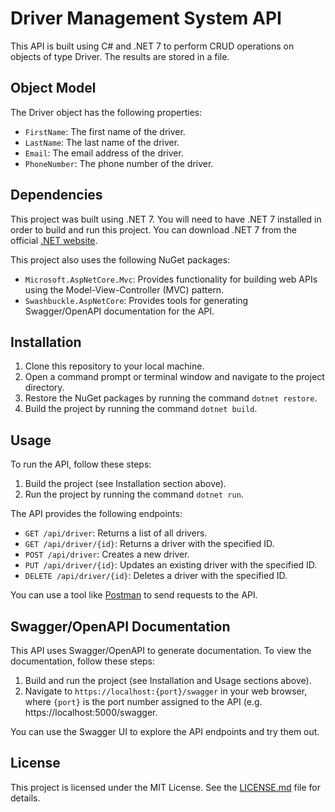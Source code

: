 # Driver Management System API

This API is built using C# and .NET 7 to perform CRUD operations on objects of type Driver. The results are stored in a file.

## Object Model
The Driver object has the following properties:
- `FirstName`: The first name of the driver.
- `LastName`: The last name of the driver.
- `Email`: The email address of the driver.
- `PhoneNumber`: The phone number of the driver.

## Dependencies
This project was built using .NET 7. You will need to have .NET 7 installed in order to build and run this project. You can download .NET 7 from the official [.NET website](https://dotnet.microsoft.com/download/dotnet/7.0).

This project also uses the following NuGet packages:
- `Microsoft.AspNetCore.Mvc`: Provides functionality for building web APIs using the Model-View-Controller (MVC) pattern.
- `Swashbuckle.AspNetCore`: Provides tools for generating Swagger/OpenAPI documentation for the API.

## Installation
1. Clone this repository to your local machine.
2. Open a command prompt or terminal window and navigate to the project directory.
3. Restore the NuGet packages by running the command `dotnet restore`.
4. Build the project by running the command `dotnet build`.

## Usage
To run the API, follow these steps:
1. Build the project (see Installation section above).
2. Run the project by running the command `dotnet run`.

The API provides the following endpoints:
- `GET /api/driver`: Returns a list of all drivers.
- `GET /api/driver/{id}`: Returns a driver with the specified ID.
- `POST /api/driver`: Creates a new driver.
- `PUT /api/driver/{id}`: Updates an existing driver with the specified ID.
- `DELETE /api/driver/{id}`: Deletes a driver with the specified ID.

You can use a tool like [Postman](https://www.postman.com/) to send requests to the API.

## Swagger/OpenAPI Documentation
This API uses Swagger/OpenAPI to generate documentation. To view the documentation, follow these steps:
1. Build and run the project (see Installation and Usage sections above).
2. Navigate to `https://localhost:{port}/swagger` in your web browser, where `{port}` is the port number assigned to the API (e.g. https://localhost:5000/swagger.

You can use the Swagger UI to explore the API endpoints and try them out.

## License
This project is licensed under the MIT License. See the [LICENSE.md](LICENSE.md) file for details.